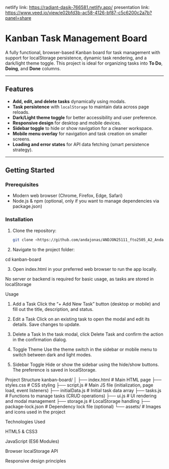 netlify link: https://radiant-dasik-766581.netlify.app/
presentation link: https://www.veed.io/view/e02bfd3b-ac58-4126-bf87-c5c6200c2a7b?panel=share

# Kanban Task Management Board

A fully functional, browser-based Kanban board for task management with support for localStorage persistence, dynamic task rendering, and a dark/light theme toggle. This project is ideal for organizing tasks into **To Do**, **Doing**, and **Done** columns.

---

## Features

- **Add, edit, and delete tasks** dynamically using modals.
- **Task persistence** with `localStorage` to maintain data across page reloads.
- **Dark/Light theme toggle** for better accessibility and user preference.
- **Responsive design** for desktop and mobile devices.
- **Sidebar toggle** to hide or show navigation for a cleaner workspace.
- **Mobile menu overlay** for navigation and task creation on smaller screens.
- **Loading and error states** for API data fetching (smart persistence strategy).

---

## Getting Started

### Prerequisites

- Modern web browser (Chrome, Firefox, Edge, Safari)
- Node.js & npm (optional, only if you want to manage dependencies via package.json)

### Installation

1. Clone the repository:
   ```bash
   git clone <https://github.com/andajonas/ANDJON25111_fto2505_A2_AndaJonas_JSLPP.git>
2. Navigate to the project folder:

cd kanban-board


3. Open index.html in your preferred web browser to run the app locally.

No server or backend is required for basic usage, as tasks are stored in localStorage

Usage

1. Add a Task
Click the “+ Add New Task” button (desktop or mobile) and fill out the title, description, and status.

2. Edit a Task
Click on an existing task to open the modal and edit its details. Save changes to update.

3. Delete a Task
In the task modal, click Delete Task and confirm the action in the confirmation dialog.

4. Toggle Theme
Use the theme switch in the sidebar or mobile menu to switch between dark and light modes.

5. Sidebar Toggle
Hide or show the sidebar using the hide/show buttons. The preference is saved in localStorage.

Project Structure
kanban-board/
│
├── index.html          # Main HTML page
├── styles.css          # CSS styling
├── script.js           # Main JS file (initialization, page load, event listeners)
├── initialData.js      # Initial task data array
├── tasks.js            # Functions to manage tasks (CRUD operations)
├── ui.js               # UI rendering and modal management
├── storage.js          # LocalStorage handling
├── package-lock.json   # Dependency lock file (optional)
└── assets/             # Images and icons used in the project

Technologies Used

HTML5 & CSS3

JavaScript (ES6 Modules)

Browser localStorage API

Responsive design principles

